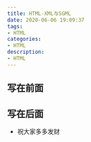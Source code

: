 ```yaml
---
title: HTML-XML与SGML
date: 2020-06-06 19:09:37
tags: 
- HTML
categories:
- HTML
description:
- HTML
---
```



## 写在前面




## 写在后面
- 祝大家多多发财
